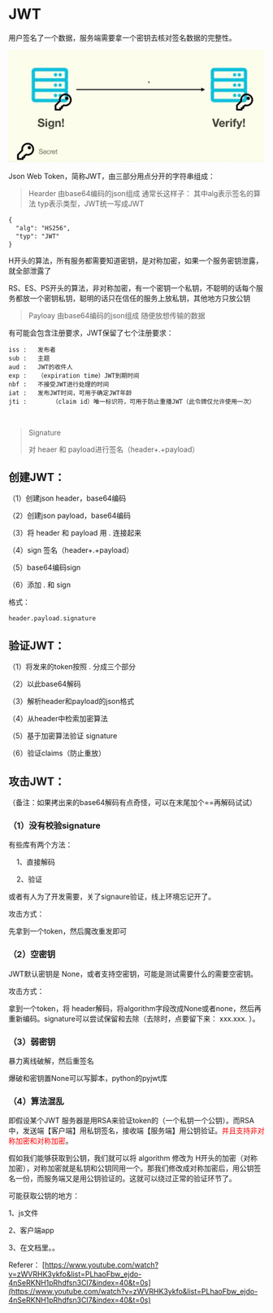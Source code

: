 # JWT

用户签名了一个数据，服务端需要拿一个密钥去核对签名数据的完整性。

![](./JWT/1.png)


Json Web Token，简称JWT，由三部分用点分开的字符串组成：

>Hearder
>	由base64编码的json组成
>	通常长这样子：
>	其中alg表示签名的算法
>	typ表示类型，JWT统一写成JWT

	{
	  "alg": "HS256",
	  "typ": "JWT"
	}

H开头的算法，所有服务都需要知道密钥，是对称加密，如果一个服务密钥泄露，就全部泄露了

RS、ES、PS开头的算法，非对称加密，有一个密钥一个私钥，不聪明的话每个服务都放一个密钥私钥，聪明的话只在信任的服务上放私钥，其他地方只放公钥

>Payloay
>	由base64编码的json组成
>	随便放想传输的数据

有可能会包含注册要求，JWT保留了七个注册要求：

	iss	:	发布者
	sub : 	主题
	aud : 	JWT的收件人
	exp :	（expiration time）JWT到期时间
	nbf : 	不接受JWT进行处理的时间
	iat : 	发布JWT时间，可用于确定JWT年龄
	jti :		（claim id）唯一标识符，可用于防止重播JWT（此令牌仅允许使用一次）


​	 


>Signature
>
>对 heaer 和 payload进行签名（header+.+payload）



## 创建JWT：

（1）创建json header，base64编码

（2）创建json payload，base64编码

（3）将 header 和 payload 用 . 连接起来

（4）sign 签名（header+.+payload）

（5）base64编码sign

（6）添加 . 和 sign

格式：

```
header.payload.signature
```



## 验证JWT：

（1）将发来的token按照 . 分成三个部分

（2）以此base64解码

（3）解析header和payload的json格式

（4）从header中检索加密算法

（5）基于加密算法验证 signature

（6）验证claims（防止重放）



## 攻击JWT：

（备注：如果拷出来的base64解码有点奇怪，可以在末尾加个==再解码试试）

### （1）没有校验signature

有些库有两个方法：

&nbsp;&nbsp;&nbsp;&nbsp;1、直接解码

&nbsp;&nbsp;&nbsp;&nbsp;2、验证

或者有人为了开发需要，关了signaure验证，线上环境忘记开了。



攻击方式：

先拿到一个token，然后魔改重发即可



### （2）空密钥

JWT默认密钥是 None，或者支持空密钥，可能是测试需要什么的需要空密钥。



攻击方式：

拿到一个token，将 header解码，将algorithm字段改成None或者none，然后再重新编码。signature可以尝试保留和去除（去除时，点要留下来： xxx.xxx. ）。



### （3）弱密钥

暴力离线破解，然后重签名

爆破和密钥置None可以写脚本，python的pyjwt库



### （4）算法混乱

即假设某个JWT 服务器是用RSA来验证token的（一个私钥一个公钥）。而RSA中，发送端【客户端】用私钥签名，接收端【服务端】用公钥验证。<font color="red">并且支持非对称加密和对称加密</font>。

假如我们能够获取到公钥，我们就可以将 algorithm 修改为 H开头的加密（对称加密），对称加密就是私钥和公钥同用一个。那我们修改成对称加密后，用公钥签名一份，而服务端又是用公钥验证的。这就可以绕过正常的验证环节了。

可能获取公钥的地方：

1、js文件

2、客户端app

3、在文档里。。





Referer：
[https://www.youtube.com/watch?v=zWVRHK3ykfo&list=PLhaoFbw_ejdo-4nSeRKNH1pRhdfsn3CI7&index=40&t=0s](https://www.youtube.com/watch?v=zWVRHK3ykfo&list=PLhaoFbw_ejdo-4nSeRKNH1pRhdfsn3CI7&index=40&t=0s) 